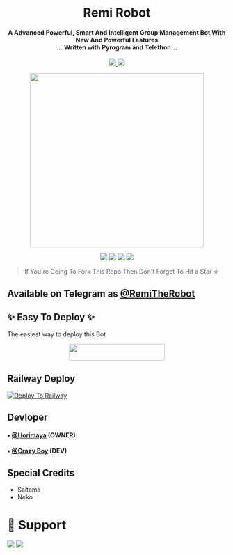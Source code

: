 <h1 align="center"><b>Remi Robot</b></h1>

<h4 align="center">A Advanced Powerful, Smart And Intelligent Group Management Bot With New And Powerful Features <br> ... Written with Pyrogram and Telethon...</h4>
<p align='center'>
  <a href="https://www.python.org/" alt="made-with-python"> <img src="https://img.shields.io/badge/Made%20with-Python-1f425f.svg?style=flat-square&logo=python&color=blue" /> </a>
  <a href="https://github.com/Hodacka/RemiRobot/graphs/commit-activity" alt="Maintenance"> <img src="https://img.shields.io/badge/Maintained%3F-yes-green.svg?style=flat-square" /> </a>
</p>

<p align="center"><a href="https://t.me/RemiTheRobot"><img src="https://telegra.ph/file/908e0b6822d1ad5282202.jpg" width="400"></a></p>

<p align="center">
    <a href="https://github.com/Hodacka/RemiRobot"> <img src="https://img.shields.io/github/repo-size/Hodacka/RemiRobot?color=red&logo=github&logoColor=green&style=for-the-badge" /></a>
    <a href="https://github.com/Hodacka/RemiRobot/commits/prince"> <img src="https://img.shields.io/github/last-commit/Hodacka/RemiRobot?color=brown&logo=github&logoColor=green&style=for-the-badge" /></a>
    <a href="https://github.com/Hodacka/Hodacka/issues"> <img src="https://img.shields.io/github/issues/Hodacka/RemiRobot?color=blueviolet&logo=github&logoColor=green&style=for-the-badge" /></a>
    <a href="https://pypi.org/project/Telethon/"> <img src="https://img.shields.io/pypi/v/telethon?color=yellow&label=telethon&logo=python&logoColor=green&style=for-the-badge" /></a>
</p>

> If You're Going To Fork This Repo Then Don't Forget To Hit a Star ✯
## Available on Telegram as [@RemiTheRobot](https://t.me/RemiTheRobot)

## ✨ Easy To Deploy ✨
The easiest way to deploy this Bot

<p align="center"><a href="https://heroku.com/deploy?template=https://github.com/Hodacka/RemiRobot"> <img src="https://img.shields.io/badge/Deploy%20To%20Heroku-black?style=for-the-badge&logo=heroku" width="220" height="38.45"/></a></p>

## Railway Deploy
[![Deploy To Railway](https://railway.app/button.svg)](https://railway.app)


## Devloper

#### • [@Horimaya](https://github.com/Hodacka) (OWNER) 
#### • [@Crazy Boy](https://GitHub.com/cr) (DEV)


## Special Credits

- Saitama
- Neko


# 💖 Support
<a href="https://t.me/CrowdStrikeChat"><img src="https://img.shields.io/badge/Support 🎉-Telegram%20Group-blue.svg?logo=telegram"></a>
<a href="https://t.me/CrowdXStrike"><img src="https://img.shields.io/badge/Updates 💥-Telegram%20Group-blue.svg?logo=telegram"></a>
